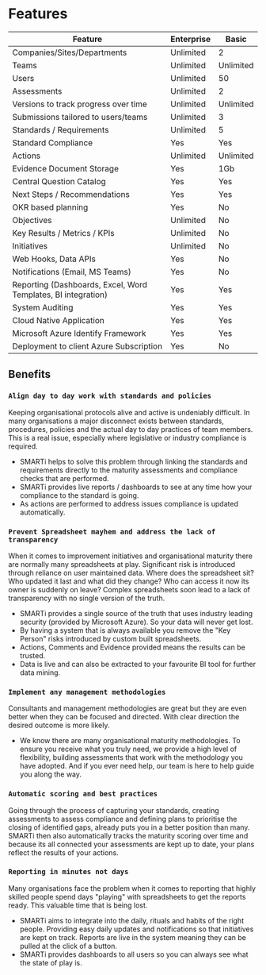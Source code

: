 # Features

|Feature|Enterprise|Basic|
|-|-|-|
| Companies/Sites/Departments |Unlimited|2|
| Teams |Unlimited|Unlimited|
| Users|Unlimited| 50|
| Assessments |Unlimited|2|
| Versions to track progress over time |Unlimited|Unlimited|
| Submissions tailored to users/teams |Unlimited|3|
| Standards / Requirements |Unlimited |5|
| Standard Compliance |Yes|Yes|
| Actions |Unlimited|Unlimited|
| Evidence Document Storage |Yes|1Gb|
| Central Question Catalog    |Yes|Yes|
| Next Steps / Recommendations    |Yes|Yes|
| OKR based planning            |Yes|No|
| Objectives | Unlimited |No|
| Key Results / Metrics / KPIs |Unlimited|No|
| Initiatives | Unlimited |No|
| Web Hooks, Data APIs|Yes|No|
| Notifications (Email, MS Teams) |Yes|No|
| Reporting (Dashboards, Excel, Word Templates, BI integration)   |Yes|Yes|
| System Auditing |Yes|Yes|
| Cloud Native Application |Yes|Yes|
| Microsoft Azure Identify Framework |Yes|Yes|
| Deployment to client Azure Subscription|Yes|No|

## Benefits
### `Align day to day work with standards and policies`
Keeping organisational protocols alive and active is undeniably difficult. In many organisations a major disconnect exists between standards, procedures, policies and the actual day to day practices of team members. This is a real issue, especially where legislative or industry compliance is required. 
- SMARTi helps to solve this problem through linking the standards and requirements directly to the maturity assessments and compliance checks that are performed. 
- SMARTi provides live reports / dashboards to see at any time how your compliance to the standard is going.
- As actions are performed to address issues compliance is updated automatically.

### `Prevent Spreadsheet mayhem and address the lack of transparency`
When it comes to improvement initiatives and organisational maturity there are normally many spreadsheets at play. Significant risk is introduced through reliance on user maintained data. Where does the spreadsheet sit? Who updated it last and what did they change? Who can access it now its owner is suddenly on leave? Complex spreadsheets soon lead to a lack of transparency with no single version of the truth.
- SMARTi provides a single source of the truth that uses industry leading security (provided by Microsoft Azure). So your data will never get lost.
- By having a system that is always available you remove the "Key Person" risks introduced by custom built spreadsheets.
- Actions, Comments and Evidence provided means the results can be trusted.
- Data is live and can also be extracted to your favourite BI tool for further data mining.

### `Implement any management methodologies`
Consultants and management methodologies are great but they are even better when they can be focused and directed. With clear direction the desired outcome is more likely. 
- We know there are many organisational maturity methodologies. To ensure you receive what you truly need, we provide a high level of flexibility, building assessments that work with the methodology you have adopted. And if you ever need help, our team is here to help guide you along the way.    

### `Automatic scoring and best practices`
Going through the process of capturing your standards, creating assessments to assess compliance and defining plans to prioritise the closing of identified gaps, already puts you in a better position than many. SMARTi then also automatically tracks the maturity scoring over time and because its all connected your assessments are kept up to date, your plans reflect the results of your actions.   

### `Reporting in minutes not days`
Many organisations face the problem when it comes to reporting that highly skilled people spend days "playing" with spreadsheets to get the reports ready. This valuable time that is being lost.
- SMARTi aims to integrate into the daily, rituals and habits of the right people. Providing easy daily updates and notifications so that initiatives are kept on track. Reports are live in the system meaning they can be pulled at the click of a button.
- SMARTi provides dashboards to all users so you can always see what the state of play is.  